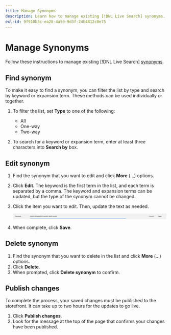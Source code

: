 ```yaml
---
title: Manage Synonyms
description: Learn how to manage existing [!DNL Live Search] synonyms.
exl-id: 9f910b3c-ea28-4a50-9d3f-24b4812c0e75
---
```

# Manage Synonyms

Follow these instructions to manage existing [!DNL Live Search] [synonyms](synonyms.md).

## Find synonym

To make it easy to find a synonym, you can filter the list by type and search by keyword or expansion term.  These methods can be used individually or together.

1. To filter the list, set **Type** to one of the following:

   * All
   * One-way
   * Two-way

1. To search for a keyword or expansion term, enter at least three characters into **Search by** box.

## Edit synonym

1. Find the synonym that you want to edit and click **More** (...) options.

1. Click **Edit**.
   The keyword is the first term in the list, and each term is separated by a comma. The keyword and expansion terms can be updated, but the type of the synonym cannot be changed.
1. Click the item you want to edit. Then, update the text as needed.

   ![edit two-way synonym](assets/synonym-two-way-edit.png)

1. When complete, click **Save**.

## Delete synonym

1. Find the synonym that you want to delete in the list and click **More** (...) options.
1. Click **Delete**.
1. When prompted, click **Delete synonym** to confirm.

## Publish changes

To complete the process, your saved changes must be published to the storefront. It can take up to two hours for the updates to go live.

1. Click **Publish changes**.
1. Look for the message at the top of the page that confirms your changes have been published.
